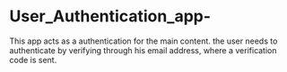 # User_Authentication_app-
This app acts as a authentication for the main content.
the user needs to authenticate by verifying through his email address, where a verification code is sent.
